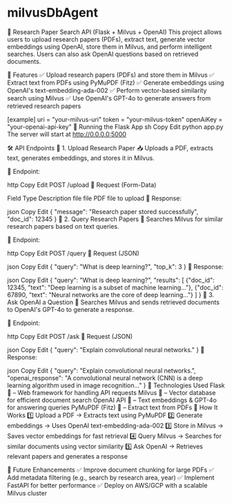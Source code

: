 # milvusDbAgent
 
📌 Research Paper Search API (Flask + Milvus + OpenAI)
This project allows users to upload research papers (PDFs), extract text, generate vector embeddings using OpenAI, store them in Milvus, and perform intelligent searches. Users can also ask OpenAI questions based on retrieved documents.

📖 Features
✅ Upload research papers (PDFs) and store them in Milvus
✅ Extract text from PDFs using PyMuPDF (Fitz)
✅ Generate embeddings using OpenAI's text-embedding-ada-002
✅ Perform vector-based similarity search using Milvus
✅ Use OpenAI's GPT-4o to generate answers from retrieved research papers


[example]
uri = "your-milvus-uri"
token = "your-milvus-token"
openAiKey = "your-openai-api-key"
🔗 Running the Flask App
sh
Copy
Edit
python app.py
The server will start at http://0.0.0.0:5000

🛠 API Endpoints
📌 1. Upload Research Paper
📥 Uploads a PDF, extracts text, generates embeddings, and stores it in Milvus.

🔹 Endpoint:

http
Copy
Edit
POST /upload
🔹 Request (Form-Data)

Field	Type	Description
file	file	PDF file to upload
🔹 Response:

json
Copy
Edit
{
  "message": "Research paper stored successfully",
  "doc_id": 12345
}
📌 2. Query Research Papers
🔎 Searches Milvus for similar research papers based on text queries.

🔹 Endpoint:

http
Copy
Edit
POST /query
🔹 Request (JSON)

json
Copy
Edit
{
  "query": "What is deep learning?",
  "top_k": 3
}
🔹 Response:

json
Copy
Edit
{
  "query": "What is deep learning?",
  "results": [
    {"doc_id": 12345, "text": "Deep learning is a subset of machine learning..."},
    {"doc_id": 67890, "text": "Neural networks are the core of deep learning..."}
  ]
}
📌 3. Ask OpenAI a Question
🤖 Searches Milvus and sends retrieved documents to OpenAI's GPT-4o to generate a response.

🔹 Endpoint:

http
Copy
Edit
POST /ask
🔹 Request (JSON)

json
Copy
Edit
{
  "query": "Explain convolutional neural networks."
}
🔹 Response:

json
Copy
Edit
{
  "query": "Explain convolutional neural networks.",
  "openai_response": "A convolutional neural network (CNN) is a deep learning algorithm used in image recognition..."
}
📌 Technologies Used
Flask 🚀 – Web framework for handling API requests
Milvus 🏢 – Vector database for efficient document search
OpenAI API 🤖 – Text embeddings & GPT-4o for answering queries
PyMuPDF (Fitz) 📄 – Extract text from PDFs
📌 How It Works
1️⃣ Upload a PDF → Extracts text using PyMuPDF
2️⃣ Generate embeddings → Uses OpenAI text-embedding-ada-002
3️⃣ Store in Milvus → Saves vector embeddings for fast retrieval
4️⃣ Query Milvus → Searches for similar documents using vector similarity
5️⃣ Ask OpenAI → Retrieves relevant papers and generates a response

📌 Future Enhancements
✅ Improve document chunking for large PDFs
✅ Add metadata filtering (e.g., search by research area, year)
✅ Implement FastAPI for better performance
✅ Deploy on AWS/GCP with a scalable Milvus cluster
